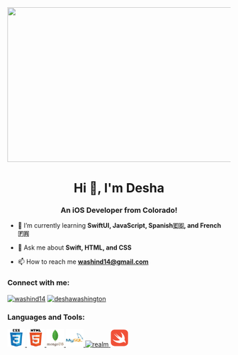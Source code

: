 <!-- ![iOSDeveloper Banner](https://user-images.githubusercontent.com/43079358/191410140-dac4888a-fc9e-4b32-9a32-d976f2c986af.png) -->
<img src="https://user-images.githubusercontent.com/43079358/191410140-dac4888a-fc9e-4b32-9a32-d976f2c986af.png" width="1200" height="350" />

<h1 align="center">Hi 👋, I'm Desha</h1>
<h3 align="center">An iOS Developer from Colorado!</h3>

- 🌱 I’m currently learning **SwiftUI, JavaScript, Spanish🇪🇸, and French🇫🇷**

- 💬 Ask me about **Swift, HTML, and CSS**

- 📫 How to reach me **washind14@gmail.com**

<h3 align="left">Connect with me:</h3>
<p align="left">
<a href="https://codepen.io/washind14" target="blank"><img align="center" src="https://raw.githubusercontent.com/rahuldkjain/github-profile-readme-generator/master/src/images/icons/Social/codepen.svg" alt="washind14" height="30" width="40" /></a>
<a href="https://linkedin.com/in/deshawashington" target="blank"><img align="center" src="https://raw.githubusercontent.com/rahuldkjain/github-profile-readme-generator/master/src/images/icons/Social/linked-in-alt.svg" alt="deshawashington" height="30" width="40" /></a>
</p>

<h3 align="left">Languages and Tools:</h3>
<p align="left"> <a href="https://www.w3schools.com/css/" target="_blank" rel="noreferrer"> <img src="https://raw.githubusercontent.com/devicons/devicon/master/icons/css3/css3-original-wordmark.svg" alt="css3" width="40" height="40"/> </a> <a href="https://www.w3.org/html/" target="_blank" rel="noreferrer"> <img src="https://raw.githubusercontent.com/devicons/devicon/master/icons/html5/html5-original-wordmark.svg" alt="html5" width="40" height="40"/> </a> <a href="https://www.mongodb.com/" target="_blank" rel="noreferrer"> <img src="https://raw.githubusercontent.com/devicons/devicon/master/icons/mongodb/mongodb-original-wordmark.svg" alt="mongodb" width="40" height="40"/> </a> <a href="https://www.mysql.com/" target="_blank" rel="noreferrer"> <img src="https://raw.githubusercontent.com/devicons/devicon/master/icons/mysql/mysql-original-wordmark.svg" alt="mysql" width="40" height="40"/> </a> <a href="https://realm.io/" target="_blank" rel="noreferrer"> <img src="https://raw.githubusercontent.com/bestofjs/bestofjs-webui/8665e8c267a0215f3159df28b33c365198101df5/public/logos/realm.svg" alt="realm" width="40" height="40"/> </a> <a href="https://developer.apple.com/swift/" target="_blank" rel="noreferrer"> <img src="https://raw.githubusercontent.com/devicons/devicon/master/icons/swift/swift-original.svg" alt="swift" width="40" height="40"/> </a> </p>
